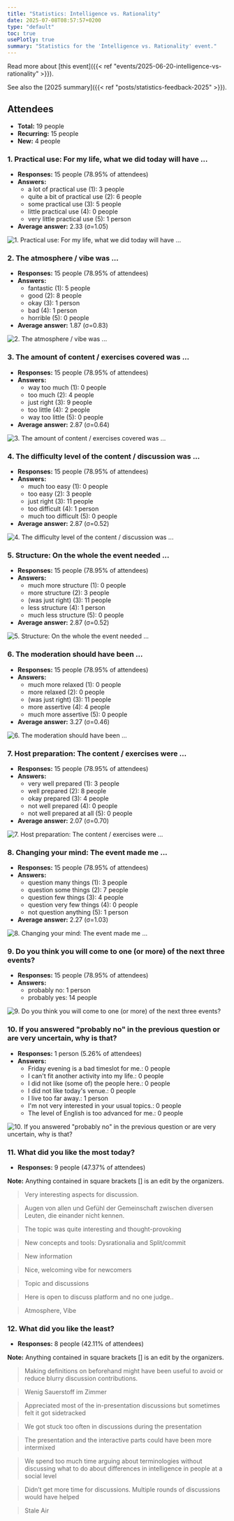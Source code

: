 ```yaml
---
title: "Statistics: Intelligence vs. Rationality"
date: 2025-07-08T08:57:57+0200
type: "default"
toc: true
usePlotly: true
summary: "Statistics for the 'Intelligence vs. Rationality' event."
---
```


Read more about [this event]({{< ref "events/2025-06-20-intelligence-vs-rationality" >}}).

See also the [2025 summary]({{< ref "posts/statistics-feedback-2025" >}}).

## Attendees

* **Total:** 19 people
* **Recurring:** 15 people
* **New:** 4 people

### 1. Practical use: For my life, what we did today will have ...

* **Responses:** 15 people (78.95% of attendees)
* **Answers:**
  * a lot of practical use (1): 3 people
  * quite a bit of practical use (2): 6 people
  * some practical use (3): 5 people
  * little practical use (4): 0 people
  * very little practical use (5): 1 person
* **Average answer:** 2.33 (σ=1.05)

![1. Practical use: For my life, what we did today will have ...](./1-practical-use-for-my-life-what-we-did-today-will-have.png)

### 2. The atmosphere / vibe was ...

* **Responses:** 15 people (78.95% of attendees)
* **Answers:**
  * fantastic (1): 5 people
  * good (2): 8 people
  * okay (3): 1 person
  * bad (4): 1 person
  * horrible (5): 0 people
* **Average answer:** 1.87 (σ=0.83)

![2. The atmosphere / vibe was ...](./2-the-atmosphere-vibe-was.png)

### 3. The amount of content / exercises covered was ...

* **Responses:** 15 people (78.95% of attendees)
* **Answers:**
  * way too much (1): 0 people
  * too much (2): 4 people
  * just right (3): 9 people
  * too little (4): 2 people
  * way too little (5): 0 people
* **Average answer:** 2.87 (σ=0.64)

![3. The amount of content / exercises covered was ...](./3-the-amount-of-content-exercises-covered-was.png)

### 4. The difficulty level of the content / discussion was ...

* **Responses:** 15 people (78.95% of attendees)
* **Answers:**
  * much too easy (1): 0 people
  * too easy (2): 3 people
  * just right (3): 11 people
  * too difficult (4): 1 person
  * much too difficult (5): 0 people
* **Average answer:** 2.87 (σ=0.52)

![4. The difficulty level of the content / discussion was ...](./4-the-difficulty-level-of-the-content-discussion-was.png)

### 5. Structure: On the whole the event needed ...

* **Responses:** 15 people (78.95% of attendees)
* **Answers:**
  * much more structure (1): 0 people
  * more structure (2): 3 people
  * (was just right) (3): 11 people
  * less structure (4): 1 person
  * much less structure (5): 0 people
* **Average answer:** 2.87 (σ=0.52)

![5. Structure: On the whole the event needed ...](./5-structure-on-the-whole-the-event-needed.png)

### 6. The moderation should have been ...

* **Responses:** 15 people (78.95% of attendees)
* **Answers:**
  * much more relaxed (1): 0 people
  * more relaxed (2): 0 people
  * (was just right) (3): 11 people
  * more assertive (4): 4 people
  * much more assertive (5): 0 people
* **Average answer:** 3.27 (σ=0.46)

![6. The moderation should have been ...](./6-the-moderation-should-have-been.png)

### 7. Host preparation: The content / exercises were ...

* **Responses:** 15 people (78.95% of attendees)
* **Answers:**
  * very well prepared (1): 3 people
  * well prepared (2): 8 people
  * okay prepared (3): 4 people
  * not well prepared (4): 0 people
  * not well prepared at all (5): 0 people
* **Average answer:** 2.07 (σ=0.70)

![7. Host preparation: The content / exercises were ...](./7-host-preparation-the-content-exercises-were.png)

### 8. Changing your mind: The event made me ...

* **Responses:** 15 people (78.95% of attendees)
* **Answers:**
  * question many things (1): 3 people
  * question some things (2): 7 people
  * question few things (3): 4 people
  * question very few things (4): 0 people
  * not question anything (5): 1 person
* **Average answer:** 2.27 (σ=1.03)

![8. Changing your mind: The event made me ...](./8-changing-your-mind-the-event-made-me.png)

### 9. Do you think you will come to one (or more) of the next three events?

* **Responses:** 15 people (78.95% of attendees)
* **Answers:**
  * probably no: 1 person
  * probably yes: 14 people

![9. Do you think you will come to one (or more) of the next three events?](./9-do-you-think-you-will-come-to-one-or-more-of-the-next-three-events.png)

### 10. If you answered "probably no" in the previous question or are very uncertain, why is that?

* **Responses:** 1 person (5.26% of attendees)
* **Answers:**
  * Friday evening is a bad timeslot for me.: 0 people
  * I can't fit another activity into my life.: 0 people
  * I did not like (some of) the people here.: 0 people
  * I did not like today's venue.: 0 people
  * I live too far away.: 1 person
  * I'm not very interested in your usual topics.: 0 people
  * The level of English is too advanced for me.: 0 people

![10. If you answered "probably no" in the previous question or are very uncertain, why is that?](./10-if-you-answered-probably-no-in-the-previous-question-or-are-very-uncertain-why-is-that.png)

### 11. What did you like the most today?

* **Responses:** 9 people (47.37% of attendees)

**Note:** Anything contained in square brackets [] is an edit by the organizers.

> Very interesting aspects for discussion. 

> Augen von allen und Gefühl der Gemeinschaft zwischen diversen Leuten, die einander nicht kennen.

> The topic was quite interesting and thought-provoking

> New concepts and tools: Dysrationalia and Split/commit

> New information

> Nice, welcoming vibe for newcomers

> Topic and discussions 

> Here is open to discuss platform and no one judge..

> Atmosphere, Vibe
### 12. What did you like the least?

* **Responses:** 8 people (42.11% of attendees)

**Note:** Anything contained in square brackets [] is an edit by the organizers.

> Making definitions on beforehand might have been useful to avoid or reduce blurry discussion contributions. 

> Wenig Sauerstoff im Zimmer

> Appreciated most of the in-presentation discussions but sometimes felt it got sidetracked

> We got stuck too often in discussions during the presentation 

> The presentation and the interactive parts could have been more intermixed

> We spend too much time arguing about terminologies without discussing what to do about differences in intelligence in people at a social level

> Didn’t get more time for discussions. Multiple rounds of discussions would have helped

> Stale Air
